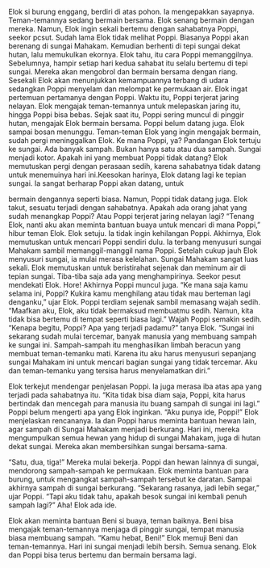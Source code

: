 Elok si burung enggang, berdiri di atas pohon. Ia mengepakkan sayapnya. Teman-temannya sedang bermain bersama. Elok senang bermain dengan mereka. Namun, Elok ingin sekali bertemu dengan
sahabatnya Poppi, seekor pcsut.
Sudah lama Elok tidak melihat Poppi. Biasanya Poppi akan berenang di sungai Mahakam. Kemudian berhenti di tepi sungai dekat hutan, lalu memukulkan ekornya. Elok tahu, itu cara Poppi memanggilnya.
Sebelumnya, hampir setiap hari kedua sahabat itu selalu bertemu di tepi sungai. Mereka akan mengobrol dan bermain bersama dengan riang. Sesekali Elok akan menunjukkan kemampuannya terbang di udara sedangkan Poppi menyelam dan melompat ke permukaan air.
Elok ingat pertemuan pertamanya dengan Poppi. Waktu itu, Poppi terjerat jaring nelayan. Elok mengajak teman-temannya untuk melepaskan jaring itu, hingga Poppi bisa bebas. Sejak saat itu, Poppi sering muncul di pinggir hutan, mengajak Elok bermain bersama.
Poppi belum datang juga. Elok sampai bosan menunggu. Teman-teman Elok yang ingin mengajak bermain, sudah pergi meninggalkan Elok. Ke mana Poppi, ya?
Pandangan Elok tertuju ke sungai. Ada banyak sampah. Bukan hanya satu atau dua sampah. Sungai menjadi kotor. Apakah ini yang membuat Poppi tidak datang?
Elok memutuskan pergi dengan perasaan sedih, karena sahabatnya tidak datang untuk menemuinya hari ini.Keesokan harinya, Elok datang lagi ke tepian sungai. Ia sangat berharap Poppi akan  datang, untuk

bermain dengannya seperti biasa. Namun, Poppi tidak datang juga. Elok takut, sesuatu terjadi dengan sahabatnya. Apakah ada orang jahat yang sudah menangkap Poppi? Atau Poppi terjerat jaring nelayan lagi?
“Tenang Elok, nanti aku akan meminta bantuan buaya untuk mencari di mana Poppi,” hibur teman Elok.
Elok setuju. Ia tidak ingin kehilangan Poppi.
Akhirnya, Elok memutuskan untuk mencari Poppi sendiri dulu. Ia terbang menyusuri sungai Mahakam sambil memanggil-manggil nama Poppi.
Setelah cukup jauh Elok menyusuri sungai, ia mulai merasa kelelahan. Sungai Mahakam sangat luas sekali.
Elok memutuskan untuk beristirahat sejenak dan meminum air di tepian sungai. Tiba-tiba saja ada yang menghampirinya. Seekor pesut mendekati Elok.
Hore! Akhirnya Poppi muncul juga.
“Ke mana saja kamu selama ini, Poppi? Kukira kamu menghilang atau tidak mau berteman lagi denganku,” ujar Elok.
Poppi terdiam sejenak sambil memasang wajah sedih. “Maafkan aku, Elok, aku tidak bermaksud membuatmu sedih.
Namun, kita tidak bisa bertemu di tempat seperti biasa lagi.” Wajah Poppi semakin sedih.
“Kenapa begitu, Poppi? Apa yang terjadi padamu?” tanya Elok. “Sungai ini sekarang sudah mulai tercemar, banyak manusia
yang membuang sampah ke sungai ini. Sampah-sampah itu menghasilkan limbah beracun yang membuat teman-temanku mati. Karena itu aku harus menyusuri sepanjang sungai Mahakam ini untuk mencari bagian sungai yang tidak tercemar. Aku dan teman-temanku yang tersisa harus menyelamatkan diri.”

Elok terkejut mendengar penjelasan Poppi. Ia juga merasa iba atas apa yang terjadi pada sahabatnya itu.
“Kita tidak bisa diam saja, Poppi, kita harus bertindak dan mencegah para manusia itu buang sampah di sungai ini lagi.”
Poppi belum mengerti apa yang Elok inginkan. “Aku punya ide, Poppi!”
Elok menjelaskan rencananya. Ia dan Poppi harus meminta bantuan hewan lain, agar sampah di Sungai Mahakam menjadi berkurang.
Hari ini, mereka mengumpulkan semua hewan yang hidup di sungai Mahakam, juga di hutan dekat sungai. Mereka akan membersihkan sungai bersama-sama.

“Satu, dua, tiga!” Mereka mulai bekerja.
Poppi dan hewan lainnya di sungai, mendorong sampah-sampah ke permukaan. Elok meminta bantuan para burung, untuk mengangkat sampah-sampah tersebut ke daratan. Sampai akhirnya sampah di sungai berkurang.
“Sekarang rasanya, jadi lebih segar,” ujar Poppi. “Tapi aku tidak tahu, apakah besok sungai ini kembali penuh sampah lagi?”
Aha! Elok ada ide.

Elok akan meminta bantuan Beni si buaya, teman baiknya. Beni bisa mengajak teman-temannya menjaga di pinggir sungai, tempat manusia biasa membuang sampah.
“Kamu hebat, Beni!” Elok memuji Beni dan teman-temannya. Hari ini sungai menjadi lebih bersih. Semua senang. Elok dan
Poppi bisa terus bertemu dan bermain bersama lagi.

